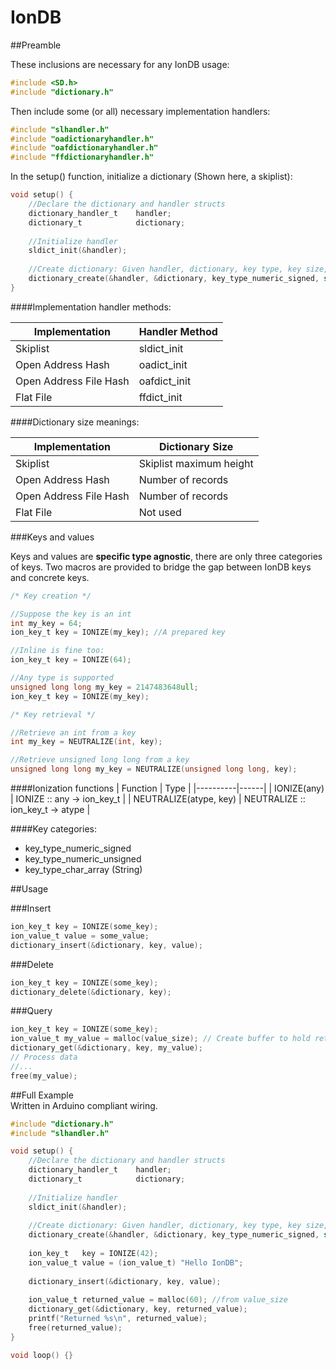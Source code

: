 IonDB
=========

##Preamble

These inclusions are necessary for any IonDB usage:

```c
#include <SD.h>
#include "dictionary.h"
```

Then include some (or all) necessary implementation handlers:

```c
#include "slhandler.h"
#include "oadictionaryhandler.h"
#include "oafdictionaryhandler.h"
#include "ffdictionaryhandler.h"
```

In the setup() function, initialize a dictionary (Shown here, a skiplist):

```c
void setup() {
    //Declare the dictionary and handler structs
    dictionary_handler_t    handler;
    dictionary_t            dictionary;
    
    //Initialize handler
    sldict_init(&handler);
    
    //Create dictionary: Given handler, dictionary, key type, key size, value size, dict size
    dictionary_create(&handler, &dictionary, key_type_numeric_signed, sizeof(int), 60, 10);
}
```

####Implementation handler methods:

|Implementation         |Handler Method |
|--------------         |-------------- |
|Skiplist               | sldict_init   |
|Open Address Hash      | oadict_init   |
|Open Address File Hash | oafdict_init  |
|Flat File              | ffdict_init   |

####Dictionary size meanings:

|Implementation         |Dictionary Size|
|--------------         |-------------- |
|Skiplist               | Skiplist maximum height   |
|Open Address Hash      | Number of records    |
|Open Address File Hash | Number of records    |
|Flat File              | Not used   |

###Keys and values

Keys and values are **specific type agnostic**, there are only three categories of keys. Two macros are provided to bridge the gap between IonDB keys and concrete keys.

```c
/* Key creation */

//Suppose the key is an int
int my_key = 64;
ion_key_t key = IONIZE(my_key); //A prepared key

//Inline is fine too:
ion_key_t key = IONIZE(64);

//Any type is supported
unsigned long long my_key = 2147483648ull;
ion_key_t key = IONIZE(my_key);

/* Key retrieval */

//Retrieve an int from a key
int my_key = NEUTRALIZE(int, key);

//Retrieve unsigned long long from a key
unsigned long long my_key = NEUTRALIZE(unsigned long long, key);
```

####Ionization functions
| Function | Type |
|----------|------|
| IONIZE(any) | IONIZE :: any -> ion_key_t |
| NEUTRALIZE(atype, key) | NEUTRALIZE :: ion_key_t -> atype |

####Key categories:

* key_type_numeric_signed
* key_type_numeric_unsigned
* key_type_char_array (String)

##Usage

###Insert

```c
ion_key_t key = IONIZE(some_key);
ion_value_t value = some_value;
dictionary_insert(&dictionary, key, value);
```

###Delete

```c
ion_key_t key = IONIZE(some_key);
dictionary_delete(&dictionary, key);
```

###Query

```c
ion_key_t key = IONIZE(some_key);
ion_value_t my_value = malloc(value_size); // Create buffer to hold returned value
dictionary_get(&dictionary, key, my_value);
// Process data
//...
free(my_value);
```

##Full Example  
Written in Arduino compliant wiring.

```c
#include "dictionary.h"
#include "slhandler.h"

void setup() {
    //Declare the dictionary and handler structs
    dictionary_handler_t    handler;
    dictionary_t            dictionary;
    
    //Initialize handler
    sldict_init(&handler);
    
    //Create dictionary: Given handler, dictionary, key type, key size, value size, dict size
    dictionary_create(&handler, &dictionary, key_type_numeric_signed, sizeof(int), 60, 10);
    
    ion_key_t   key = IONIZE(42);
    ion_value_t value = (ion_value_t) "Hello IonDB";
    
    dictionary_insert(&dictionary, key, value);
    
    ion_value_t returned_value = malloc(60); //from value_size
    dictionary_get(&dictionary, key, returned_value);
    printf("Returned %s\n", returned_value);
    free(returned_value);
}

void loop() {}
```
